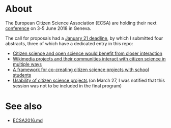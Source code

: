 # About

The European Citizen Science Association (ECSA) are holding their next [conference](https://www.ecsa-conference.eu/) on 3-5 June 2018 in Geneva.

The call for proposals had a [January 21 deadline](https://www.ecsa-conference.eu/component/k2/item/15-the-call-is-extended), by which I submitted four abstracts, three of which have a dedicated entry in this repo:
* [Citizen science and open science would benefit from closer interaction](ECSA-2018-Citizen-science-and-Open-science.md)
* [Wikimedia projects and their communities interact with citizen science in multiple ways](https://www.wikidata.org/wiki/User:Daniel_Mietchen/ECSA_2018)
* [A framework for co-creating citizen science projects with school students](ECSA-2018-IAS.md)
* [Usability of citizen science projects](ECSA-2018-Usability.md) (on March 27, I was notified that this session was not to be included in the final program)

# See also

* [ECSA2016.md](ECSA2016.md)
